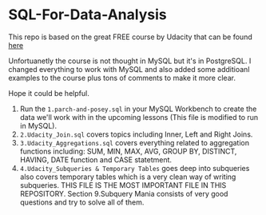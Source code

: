 # SQL-For-Data-Analysis
This repo is based on the great FREE course by Udacity that can be found [here](https://www.udacity.com/course/sql-for-data-analysis--ud198)

Unfortuanetly the course is not thought in MySQL but it's in PostgreSQL. I changed everything to work with MySQL and also added some additioanl examples to the course plus tons of comments to make it more clear.

Hope it could be helpful.

1. Run the `1.parch-and-posey.sql` in your MySQL Workbench to create the data we'll work with in the upcoming lessons (This file is modified to run in MySQL).
2. `2.Udacity_Join.sql` covers topics including Inner, Left and Right Joins.
3. `3.Udacity_Aggregations.sql` covers everything related to aggregation functions including: SUM, MIN, MAX, AVG, GROUP BY, DISTINCT, HAVING, DATE function and CASE statetment.
4. `4.Udacity_Subqueries & Temporary Tables` goes deep into subqueries also covers temporary tables which is a very clean way of writing subqueries. THIS FILE IS THE MOST IMPORTANT FILE IN THIS REPOSITORY. Section 9.Subquery Mania consists of very good questions and try to solve all of them.
